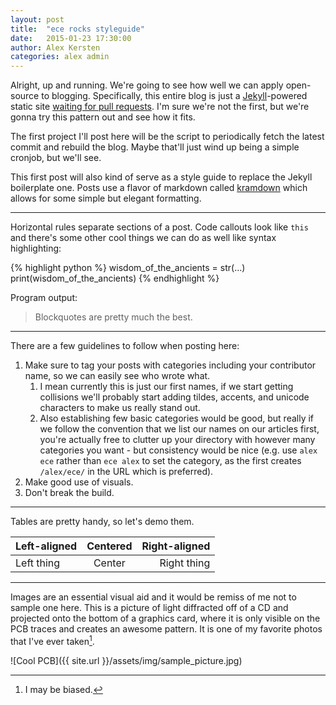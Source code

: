 ```yaml
---
layout: post
title:  "ece rocks styleguide"
date:   2015-01-23 17:30:00
author: Alex Kersten
categories: alex admin
---
```


Alright, up and running. We're going to see how well we can apply open-source to blogging. Specifically, this entire blog is just a [Jekyll][jekyll]-powered static site [waiting for pull requests][github]. I'm sure we're not the first, but we're gonna try this pattern out and see how it fits.

The first project I'll post here will be the script to periodically fetch the latest commit and rebuild the blog. Maybe that'll just wind up being a simple cronjob, but we'll see.

This first post will also kind of serve as a style guide to replace the Jekyll boilerplate one. Posts use a flavor of markdown called [kramdown][kramdown] which allows for some simple but elegant formatting.

---

Horizontal rules separate sections of a post. Code callouts look like `this` and there's some other cool things we can do as well like syntax highlighting:

{% highlight python %}
wisdom_of_the_ancients = str(...)
print(wisdom_of_the_ancients)
{% endhighlight %}

Program output:

> Blockquotes are pretty much the best.

---

There are a few guidelines to follow when posting here:

1. Make sure to tag your posts with categories including your contributor name, so we can easily see who wrote what.
    1. I mean currently this is just our first names, if we start getting collisions we'll probably start adding tildes, accents, and unicode characters to make us really stand out.
    2. Also establishing few basic categories would be good, but really if we follow the convention that we list our names on our articles first, you're actually free to clutter up your directory with however many categories you want - but consistency would be nice (e.g. use `alex ece` rather than `ece alex` to set the category, as the first creates `/alex/ece/` in the URL which is preferred).
2. Make good use of visuals.
3. Don't break the build.

---

Tables are pretty handy, so let's demo them.

| Left-aligned | Centered | Right-aligned |
|:-            |:-:       |-:             |
| Left thing   | Center   | Right thing   |

---

Images are an essential visual aid and it would be remiss of me not to sample one here. This is a picture of light diffracted off of a CD and projected onto the bottom of a graphics card, where it is only visible on the PCB traces and creates an awesome pattern. It is one of my favorite photos that I've ever taken[^1].

![Cool PCB]({{ site.url }}/assets/img/sample_picture.jpg)


[^1]: I may be biased.

[jekyll]:      http://jekyllrb.com
[github]:	http://github.com/akersten/ece-rocks
[kramdown]:	http://kramdown.gettalong.org
[kramdownref]:	http://kramdown.gettalong.org/quickref.html
